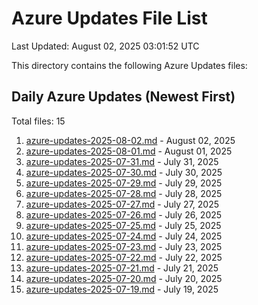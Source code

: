 # Azure Updates File List

Last Updated: August 02, 2025 03:01:52 UTC

This directory contains the following Azure Updates files:

## Daily Azure Updates (Newest First)

Total files: 15

1. [azure-updates-2025-08-02.md](./azure-updates-2025-08-02.md) - August 02, 2025
2. [azure-updates-2025-08-01.md](./azure-updates-2025-08-01.md) - August 01, 2025
3. [azure-updates-2025-07-31.md](./azure-updates-2025-07-31.md) - July 31, 2025
4. [azure-updates-2025-07-30.md](./azure-updates-2025-07-30.md) - July 30, 2025
5. [azure-updates-2025-07-29.md](./azure-updates-2025-07-29.md) - July 29, 2025
6. [azure-updates-2025-07-28.md](./azure-updates-2025-07-28.md) - July 28, 2025
7. [azure-updates-2025-07-27.md](./azure-updates-2025-07-27.md) - July 27, 2025
8. [azure-updates-2025-07-26.md](./azure-updates-2025-07-26.md) - July 26, 2025
9. [azure-updates-2025-07-25.md](./azure-updates-2025-07-25.md) - July 25, 2025
10. [azure-updates-2025-07-24.md](./azure-updates-2025-07-24.md) - July 24, 2025
11. [azure-updates-2025-07-23.md](./azure-updates-2025-07-23.md) - July 23, 2025
12. [azure-updates-2025-07-22.md](./azure-updates-2025-07-22.md) - July 22, 2025
13. [azure-updates-2025-07-21.md](./azure-updates-2025-07-21.md) - July 21, 2025
14. [azure-updates-2025-07-20.md](./azure-updates-2025-07-20.md) - July 20, 2025
15. [azure-updates-2025-07-19.md](./azure-updates-2025-07-19.md) - July 19, 2025
